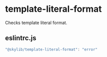 # template-literal-format

Checks template literal format.

## eslintrc.js

```ts
"@skylib/template-literal-format": "error"
```
